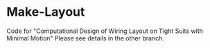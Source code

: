 # Make-Layout
Code for "Computational Design of Wiring Layout on Tight Suits with Minimal Motion"
Please see details in the other branch.
